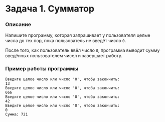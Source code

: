 # Задача 1. Сумматор

### Описание
Напишите программу, которая запрашивает у пользователя целые числа до тех пор, пока пользователь не введёт число `0`.

После того, как пользователь ввёл число `0`, программа выводит сумму введённых пользователем чисел и завершает работу.

### Пример работы программы
```
Введите целое число или число '0', чтобы закончить:
13
Введите целое число или число '0', чтобы закончить:
666
Введите целое число или число '0', чтобы закончить:
42
Введите целое число или число '0', чтобы закончить:
0
Сумма: 721
```
